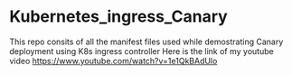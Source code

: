 # Kubernetes_ingress_Canary
This repo consits of all the manifest files used while demostrating Canary deployment using K8s ingress controller
Here is the link of my youtube video https://www.youtube.com/watch?v=1e1QkBAdUlo
